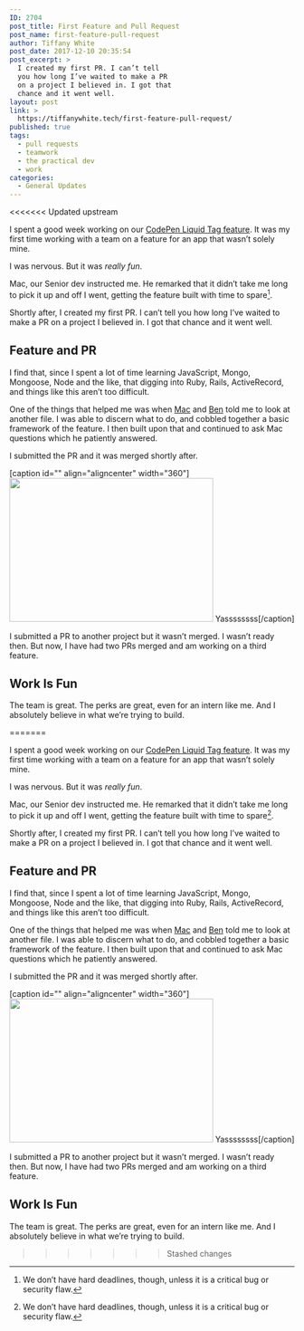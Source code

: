 ```yaml
---
ID: 2704
post_title: First Feature and Pull Request
post_name: first-feature-pull-request
author: Tiffany White
post_date: 2017-12-10 20:35:54
post_excerpt: >
  I created my first PR. I can’t tell
  you how long I’ve waited to make a PR
  on a project I believed in. I got that
  chance and it went well.
layout: post
link: >
  https://tiffanywhite.tech/first-feature-pull-request/
published: true
tags:
  - pull requests
  - teamwork
  - the practical dev
  - work
categories:
  - General Updates
---
```

<<<<<<< Updated upstream
&nbsp;

I spent a good week working on our [CodePen Liquid Tag feature](https://dev.to/twhite/changelog-codepen-liquid-tags-now-live-amj). It was my first time working with a team on a feature for an app that wasn’t solely mine.

I was nervous. But it was *really fun*.

Mac, our Senior dev instructed me. He remarked that it didn’t take me long to pick it up and off I went, getting the feature built with time to spare[^1].

Shortly after, I created my first PR. I can’t tell you how long I’ve waited to make a PR on a project I believed in. I got that chance and it went well.

## Feature and PR
I find that, since I spent a lot of time learning JavaScript, Mongo, Mongoose, Node and the like, that digging into Ruby, Rails, ActiveRecord, and things like this aren’t too difficult.

One of the things that helped me was when [Mac](https://dev.to/maestromac) and [Ben](https://dev.to/ben) told me to look at another file. I was able to discern what to do, and cobbled together a basic framework of the feature. I then built upon that and continued to ask Mac questions which he patiently answered.

I submitted the PR and it was merged shortly after.

[caption id="" align="aligncenter" width="360"]<img src="https://media.giphy.com/media/MQlekpXmGIfFm/giphy.gif" alt="" width="360" height="254" /> Yassssssss[/caption]

I submitted a PR to another project but it wasn’t merged. I wasn’t ready then. But now, I have had two PRs merged and am working on a third feature.

## Work Is Fun
The team is great. The perks are great, even for an intern like me. And I absolutely believe in what we’re trying to build.

=======
&nbsp;

I spent a good week working on our [CodePen Liquid Tag feature](https://dev.to/twhite/changelog-codepen-liquid-tags-now-live-amj). It was my first time working with a team on a feature for an app that wasn’t solely mine.

I was nervous. But it was *really fun*.

Mac, our Senior dev instructed me. He remarked that it didn’t take me long to pick it up and off I went, getting the feature built with time to spare[^1].

Shortly after, I created my first PR. I can’t tell you how long I’ve waited to make a PR on a project I believed in. I got that chance and it went well.

## Feature and PR
I find that, since I spent a lot of time learning JavaScript, Mongo, Mongoose, Node and the like, that digging into Ruby, Rails, ActiveRecord, and things like this aren’t too difficult.

One of the things that helped me was when [Mac](https://dev.to/maestromac) and [Ben](https://dev.to/ben) told me to look at another file. I was able to discern what to do, and cobbled together a basic framework of the feature. I then built upon that and continued to ask Mac questions which he patiently answered.

I submitted the PR and it was merged shortly after.

[caption id="" align="aligncenter" width="360"]<img src="https://media.giphy.com/media/MQlekpXmGIfFm/giphy.gif" alt="" width="360" height="254" /> Yassssssss[/caption]

I submitted a PR to another project but it wasn’t merged. I wasn’t ready then. But now, I have had two PRs merged and am working on a third feature.

## Work Is Fun
The team is great. The perks are great, even for an intern like me. And I absolutely believe in what we’re trying to build.

>>>>>>> Stashed changes
[^1]: We don’t have hard deadlines, though, unless it is a critical bug or security flaw.